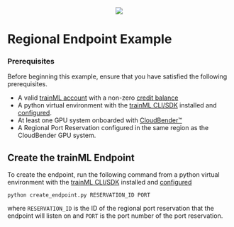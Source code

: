 <div align="center">
  <a href="https://www.trainml.ai/"><img src="https://www.trainml.ai/static/img/trainML-logo-purple.png"></a><br>
</div>

# Regional Endpoint Example

### Prerequisites

Before beginning this example, ensure that you have satisfied the following prerequisites.

- A valid [trainML account](https://auth.trainml.ai/login?response_type=code&client_id=536hafr05s8qj3ihgf707on4aq&redirect_uri=https://app.trainml.ai/auth/callback) with a non-zero [credit balance](https://docs.trainml.ai/reference/billing-credits/)
- A python virtual environment with the [trainML CLI/SDK](https://github.com/trainML/trainml-cli) installed and [configured](https://docs.trainml.ai/reference/cli-sdk#authentication).
- At least one GPU system onboarded with [CloudBender™](https://docs.trainml.ai/reference/cloudbender/)
- A Regional Port Reservation configured in the same region as the CloudBender GPU system.

## Create the trainML Endpoint

To create the endpoint, run the following command from a python virtual environment with the [trainML CLI/SDK](https://github.com/trainML/trainml-cli) installed and [configured](https://docs.trainml.ai/reference/cli-sdk#authentication)

```
python create_endpoint.py RESERVATION_ID PORT
```

where `RESERVATION_ID` is the ID of the regional port reservation that the endpoint will listen on and `PORT` is the port number of the port reservation.
